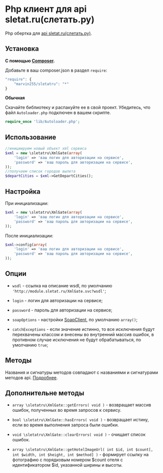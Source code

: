 Php клиент для api sletat.ru(слетать.ру)
==========================================

Php обертка для [api sletat.ru(слетать.ру)](http://sletat.ru/).


Установка
---------

**С помощью [Composer](https://getcomposer.org/doc/00-intro.md).**

Добавьте в ваш composer.json в раздел `require`:

```javascript
"require": {
    "marvin255/sletatru": "*"
}
```

**Обычная**

Скачайте библиотеку и распакуйте ее в свой проект. Убедитесь, что файл `Autoloader.php` подключен в вашем скрипте.

```php
require_once 'lib/Autoloader.php';
```


Использование
-------------

```php
//инициируем новый объект xml сервиса
$xml = new \sletatru\XmlGate(array(
	'login' => 'ваш логин для авторизации на сервисе',
	'password' => 'ваш пароль для авторизации на сервисе',
));
//получаем список городов вылета
$departCities = $xml->GetDepartCities();
```


Настройка
---------

При инициализации:

```php
$xml = new \sletatru\XmlGate(array(
	'login' => 'ваш логин для авторизации на сервисе',
	'password' => 'ваш пароль для авторизации на сервисе',
));
```

После инициализации:

```php
$xml->config(array(
	'login' => 'ваш логин для авторизации на сервисе',
	'password' => 'ваш пароль для авторизации на сервисе',
));
```

Опции
-----

* `wsdl` - ссылка на описание wsdl, по умолчанию `'http://module.sletat.ru/XmlGate.svc?wsdl'`;

* `login` - логин для авторизации на сервисе;

* `password` - пароль для авторизации на сервисе;

* `soapOptions` - настройки [SoapClient](http://php.net/manual/ru/soapclient.soapclient.php), по умолчанию `array()`;

* `catchExceptions` - если значение истинно, то все исключения будут перехвачены классом и внесены во внутренний массив ошибок, в противном случае исключения не будут обрабатываться, по умолчанию `true`;


Методы
------

Названия и сигнатуры методов совпадают с названиями и сигнатурами методов api. [Подробнее](http://static.sletat.ru/Files/Manual/XML_gate_Search.pdf).

Дополнительне методы
--------------------

* `array \sletatru\XmlGate::getErrors( void )` - возвращает массив ошибок, полученных во время запросов к сервису.

* `bool \sletatru\XmlGate::hasErrors( void )` - возвращает истину, если во время выполнения запроса были ошибки.

* `void \sletatru\XmlGate::clearErrors( void )` - очищает список ошибок.

* `array \sletatru\XmlGate::getHotelImageUrl( int $id, int $count[, int $width, int $height, int $method] )` - формирует ссылку на фотографию с порядковым номером $count отеля с идентификатором $id, указанной ширины и высоты.
